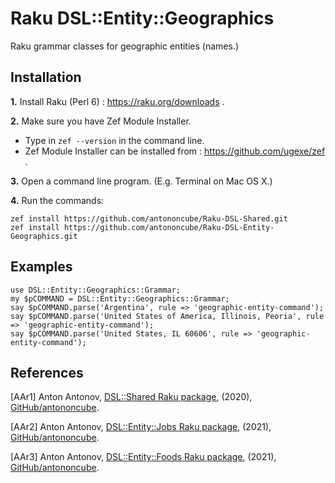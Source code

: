 # Raku DSL::Entity::Geographics

Raku grammar classes for geographic entities (names.)

## Installation

**1.** Install Raku (Perl 6) : https://raku.org/downloads . 

**2.** Make sure you have Zef Module Installer. 
 
   - Type in `zef --version` in the command line.
   - Zef Module Installer can be installed from : https://github.com/ugexe/zef .

**3.** Open a command line program. (E.g. Terminal on Mac OS X.)

**4.** Run the commands:

```shell
zef install https://github.com/antononcube/Raku-DSL-Shared.git
zef install https://github.com/antononcube/Raku-DSL-Entity-Geographics.git
```

## Examples

```perl6
use DSL::Entity::Geographics::Grammar;
my $pCOMMAND = DSL::Entity::Geographics::Grammar;
say $pCOMMAND.parse('Argentina', rule => 'geographic-entity-command');
say $pCOMMAND.parse('United States of America, Illinois, Peoria', rule => 'geographic-entity-command');
say $pCOMMAND.parse('United States, IL 60606', rule => 'geographic-entity-command');
```

## References

[AAr1] Anton Antonov,
[DSL::Shared Raku package](https://github.com/antononcube/Raku-DSL-Shared),
(2020),
[GitHub/antononcube](https://github.com/antononcube).

[AAr2] Anton Antonov,
[DSL::Entity::Jobs Raku package](https://github.com/antononcube/Raku-DSL-Entity-Jobs),
(2021),
[GitHub/antononcube](https://github.com/antononcube).

[AAr3] Anton Antonov,
[DSL::Entity::Foods Raku package](https://github.com/antononcube/Raku-DSL-Entity-Foods),
(2021),
[GitHub/antononcube](https://github.com/antononcube).
